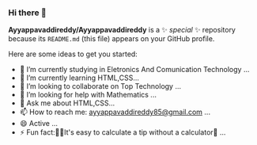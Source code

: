 ### Hi there 👋


**Ayyappavaddireddy/Ayyappavaddireddy** is a ✨ _special_ ✨ repository because its `README.md` (this file) appears on your GitHub profile.

Here are some ideas to get you started:

- 🔭 I’m currently studying in Eletronics And Comunication Technology ...
- 🌱 I’m currently learning HTML,CSS...
- 👯 I’m looking to collaborate on Top Technology ...
- 🤔 I’m looking for help with Mathematics ...
- 💬 Ask me about HTML,CSS...
- 📫 How to reach me: ayyappavaddireddy85@gmail.com ...
- 😄 Active ...
- ⚡ Fun fact:🤩🤩It's easy to calculate a tip without a calculator🤗 ...

